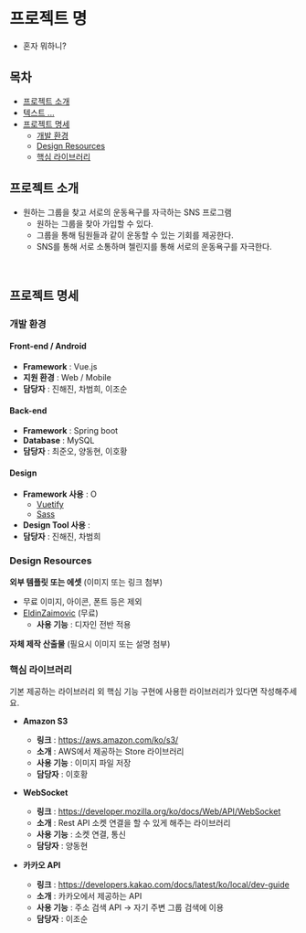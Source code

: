 # 프로젝트 명
- 혼자 뭐하니?
## 목차

- [프로젝트 소개](#프로젝트-소개)
- [텍스트 ... ](#프로젝트-소개)
- [프로젝트 명세](#프로젝트-명세)
  - [개발 환경](#개발-환경)
  - [Design Resources](#design-resources)
  - [핵심 라이브러리](#핵심-라이브러리)
    <br>

## 프로젝트 소개

- 원하는 그룹을 찾고 서로의 운동욕구를 자극하는 SNS 프로그램
  - 원하는 그룹을 찾아 가입할 수 있다.
  - 그룹을 통해 팀원들과 같이 운동할 수 있는 기회를 제공한다.
  - SNS를 통해 서로 소통하며 첼린지를 통해 서로의 운동욕구를 자극한다.
<br>

## 프로젝트 명세

### 개발 환경

#### Front-end / Android

- **Framework** : Vue.js 
- **지원 환경** : Web / Mobile 
- **담당자** : 진해진, 차범희, 이조순
  <br>

#### Back-end

- **Framework** : Spring boot 
- **Database** : MySQL 
- **담당자** : 최준오, 양동현, 이호황
  <br>

#### Design

- **Framework 사용** : O 
  - [Vuetify](https://vuetifyjs.com/)
  - [Sass](https://sass-lang.com/)
- **Design Tool 사용** : 
- **담당자** : 진해진, 차범희
  <br>

### Design Resources

**외부 템플릿 또는 에셋** (이미지 또는 링크 첨부)

- 무료 이미지, 아이콘, 폰트 등은 제외
- [EldinZaimovic](https://eldin.space/) (무료)
  - **사용 기능** : 디자인 전반 적용
    <br>

**자체 제작 산출물** (필요시 이미지 또는 설명 첨부)


### 핵심 라이브러리

기본 제공하는 라이브러리 외 핵심 기능 구현에 사용한 라이브러리가 있다면 작성해주세요.  
- **Amazon S3**

  - **링크** : https://aws.amazon.com/ko/s3/
  - **소개** : AWS에서 제공하는 Store 라이브러리
  - **사용 기능** : 이미지 파일 저장 
  - **담당자** : 이호황

- **WebSocket**

  - **링크** : https://developer.mozilla.org/ko/docs/Web/API/WebSocket
  - **소개** : Rest API 소켓 연결을 할 수 있게 해주는 라이브러리
  - **사용 기능** : 소켓 연결, 통신
  - **담당자** : 양동현

- **카카오 API**

  - **링크** : https://developers.kakao.com/docs/latest/ko/local/dev-guide
  - **소개** : 카카오에서 제공하는 API
  - **사용 기능** : 주소 검색 API -> 자기 주변 그룹 검색에 이용
  - **담당자** : 이조순

